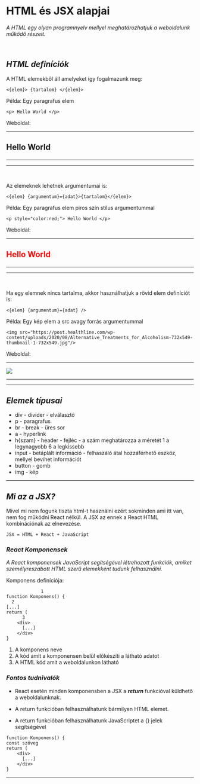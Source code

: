 # HTML és JSX alapjai

_A HTML egy olyan programnyelv mellyel meghatározhatjuk a weboldalunk működő részeit._

<br>

## _HTML definíciók_

A HTML elemekből áll amelyeket így fogalmazunk meg:

```
<{elem}> {tartalom} </{elem}>
```

Példa: Egy paragrafus elem

```
<p> Hello World </p>
```

Weboldal:

---

## <p> Hello World </p>

---

---

<br>

Az elemeknek lehetnek argumentumai is:

```
<{elem} {argumentum}={adat}>{tartalom}</{elem}>
```

Példa: Egy paragrafus elem piros szín stílus argumentummal

```
<p style="color:red;"> Hello World </p>
```

Weboldal:

---

## <p style="color:red;"> Hello World </p>

---

---

<br>

Ha egy elemnek nincs tartalma, akkor használhatjuk a rövid elem definíciót is:

```
<{elem} {argumentum}={adat} />
```

Példa: Egy kép elem a src avagy forrás argumentummal

```
<img src="https://post.healthline.com/wp-content/uploads/2020/08/Alternative_Treatments_for_Alcoholism-732x549-thumbnail-1-732x549.jpg"/>
```

Weboldal:

---

<img src="https://post.healthline.com/wp-content/uploads/2020/08/Alternative_Treatments_for_Alcoholism-732x549-thumbnail-1-732x549.jpg"/>

---

---

## _Elemek típusai_

- div - divider - elválasztó
- p - paragrafus
- br - break - üres sor
- a - hyperlink
- h{szam} - header - fejléc - a szám meghatározza a méretét 1 a legynagyobb 6 a legkissebb
- input - betáplált információ - felhaszáló átal hozzáférhető eszköz, mellyel bevihet információt
- button - gomb
- img - kép

---

## _Mi az a JSX?_

Mivel mi nem fogunk tiszta html-t használni ezért sokminden ami itt van, nem fog működni React nélkül. A JSX az ennek a React HTML kombinációnak az elnevezése.

```
JSX = HTML + React + JavaScript
```

### _React Komponensek_

_A React komponensek JavaScript segítségével létrehozott funkciók, amiket személyreszabott HTML szerű elemekként tudunk felhasználni._

Komponens definíciója:

```
             1
function Komponens() {
  2
[...]
return (
      3
    <div>
      [...]
    </div>
}
```

1. A komponens neve
2. A kód amit a komponensen belül előkészíti a látható adatot
3. A HTML kód amit a weboldalunkon látható

### _Fontos tudnivalók_

- React esetén minden komponensben a JSX a **_return_** funkcióval küldhető a weboldalunknak.

- A return funkcióban felhasználhatunk bármilyen HTML elemet.

- A return funkcióban felhasználhatunk JavaScriptet a {} jelek segítségével

```
function Komponens() {
const szöveg
return (
    <div>
      [...]
    </div>
}
```

---
